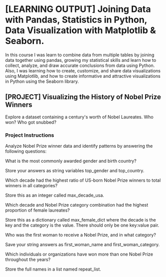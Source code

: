 # [LEARNING OUTPUT] Joining Data with Pandas, Statistics in Python, Data Visualization with Matplotlib & Seaborn.

In this course I was learn to combine data from multiple tables by joining data together using pandas, growing my statistical skills and learn how to collect, analyze, and draw accurate conclusions from data using Python. Also, I was learning how to create, customize, and share data visualizations using Matplotlib, and how to create informative and attractive visualizations in Python using the Seaborn library.

## [PROJECT] Visualizing the History of Nobel Prize Winners

Explore a dataset containing a century's worth of Nobel Laureates. Who won? Who got snubbed?

### Project Instructions

Analyze Nobel Prize winner data and identify patterns by answering the following questions:

What is the most commonly awarded gender and birth country?

Store your answers as string variables top_gender and top_country.

Which decade had the highest ratio of US-born Nobel Prize winners to total winners in all categories?

Store this as an integer called max_decade_usa.

Which decade and Nobel Prize category combination had the highest proportion of female laureates?

Store this as a dictionary called max_female_dict where the decade is the key and the category is the value. There should only be one key:value pair.

Who was the first woman to receive a Nobel Prize, and in what category?

Save your string answers as first_woman_name and first_woman_category.

Which individuals or organizations have won more than one Nobel Prize throughout the years?

Store the full names in a list named repeat_list.